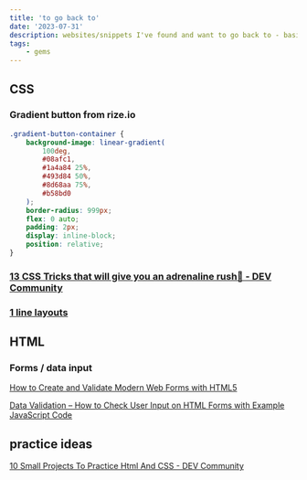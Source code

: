 ```yaml
---
title: 'to go back to'
date: '2023-07-31'
description: websites/snippets I've found and want to go back to - basically bookmarks
tags:
    - gems
---
```


## CSS

### Gradient button from rize.io

```css
.gradient-button-container {
	background-image: linear-gradient(
		100deg,
		#08afc1,
		#1a4a84 25%,
		#493d84 50%,
		#8d68aa 75%,
		#b58bd0
	);
	border-radius: 999px;
	flex: 0 auto;
	padding: 2px;
	display: inline-block;
	position: relative;
}
```

### [13 CSS Tricks that will give you an adrenaline rush🤯 - DEV Community](https://dev.to/smitterhane/13-css-tricks-that-will-give-you-an-adrenaline-rush-5908)

### [1 line layouts](https://1linelayouts.glitch.me/)

## HTML

### Forms / data input

[How to Create and Validate Modern Web Forms with HTML5](https://www.freecodecamp.org/news/create-and-validate-modern-web-forms-html5/)

[Data Validation – How to Check User Input on HTML Forms with Example JavaScript Code](https://www.freecodecamp.org/news/form-validation-with-html5-and-javascript/)

## practice ideas

[10 Small Projects To Practice Html And CSS - DEV Community](https://dev.to/the_webdev_guy/10-small-projects-to-practice-html-and-css-42km)
